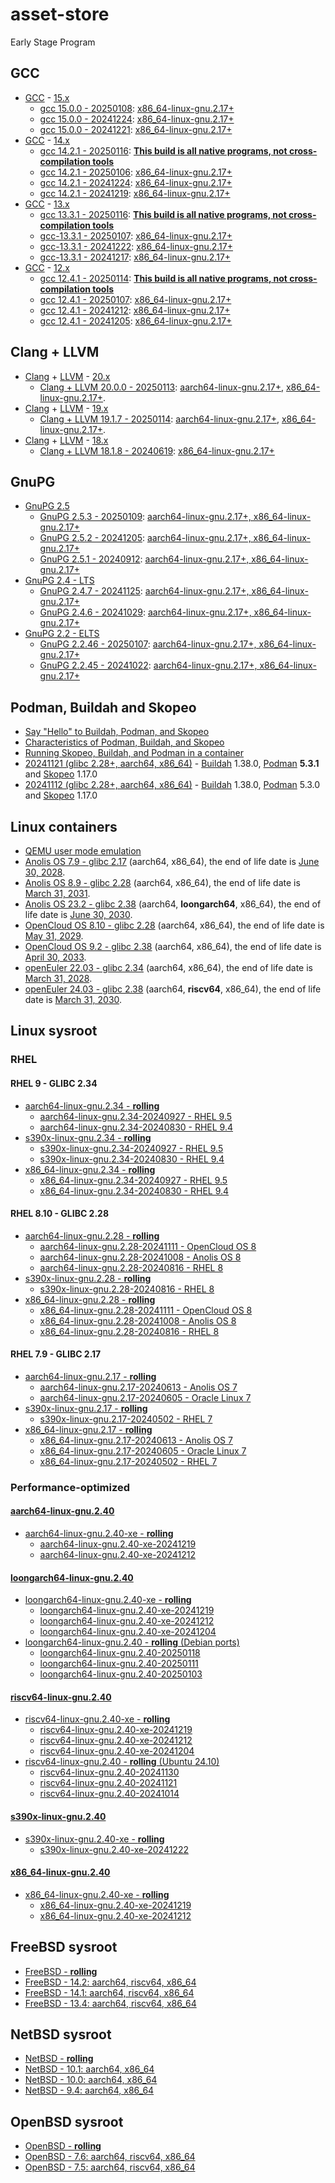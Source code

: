 # asset-store
Early Stage Program

## GCC
- [GCC](https://gcc.gnu.org/gcc-15/changes.html) - [15.x](https://github.com/gcc-mirror/gcc/commits/master)
    - [gcc 15.0.0 - 20250108](): [x86_64-linux-gnu.2.17+](https://github.com/songdongsheng/asset-store/releases/tag/gcc-15.0.0-20250108)
    - [gcc 15.0.0 - 20241224](): [x86_64-linux-gnu.2.17+](https://github.com/songdongsheng/asset-store/releases/tag/gcc-15.0.0-20241224)
    - [gcc 15.0.0 - 20241221](): [x86_64-linux-gnu.2.17+](https://github.com/songdongsheng/asset-store/releases/tag/gcc-15.0.0-20241221)
- [GCC](https://gcc.gnu.org/gcc-14/changes.html) - [14.x](https://github.com/gcc-mirror/gcc/commits/releases/gcc-14)
    - [gcc 14.2.1 - 20250116](https://gcc.gnu.org/git/?p=gcc.git;a=commit;h=7df6af205f5c9853c4d70b5b8172b0483179c891): [**This build is all native programs, not cross-compilation tools**](https://github.com/songdongsheng/asset-store/releases/tag/gcc-14.2.1-20250116)
    - [gcc 14.2.1 - 20250106](): [x86_64-linux-gnu.2.17+](https://github.com/songdongsheng/asset-store/releases/tag/gcc-14.2.1-20250106)
    - [gcc 14.2.1 - 20241224](): [x86_64-linux-gnu.2.17+](https://github.com/songdongsheng/asset-store/releases/tag/gcc-14.2.1-20241224)
    - [gcc 14.2.1 - 20241219](): [x86_64-linux-gnu.2.17+](https://github.com/songdongsheng/asset-store/releases/tag/gcc-14.2.1-20241219)
- [GCC](https://gcc.gnu.org/gcc-13/changes.html) - [13.x](https://github.com/gcc-mirror/gcc/commits/releases/gcc-13)
    - [gcc 13.3.1 - 20250116](https://gcc.gnu.org/git/?p=gcc.git;a=commit;h=35069d462540f1175665fc90076142504a35f423): [**This build is all native programs, not cross-compilation tools**](https://github.com/songdongsheng/asset-store/releases/tag/gcc-13.3.1-20250116)
    - [gcc-13.3.1 - 20250107](): [x86_64-linux-gnu.2.17+](https://github.com/songdongsheng/asset-store/releases/tag/gcc-13.3.1-20250107)
    - [gcc-13.3.1 - 20241222](): [x86_64-linux-gnu.2.17+](https://github.com/songdongsheng/asset-store/releases/tag/gcc-13.3.1-20241222)
    - [gcc-13.3.1 - 20241217](): [x86_64-linux-gnu.2.17+](https://github.com/songdongsheng/asset-store/releases/tag/gcc-13.3.1-20241217)
- [GCC](https://gcc.gnu.org/gcc-12/changes.html) - [12.x](https://github.com/gcc-mirror/gcc/commits/releases/gcc-12)
    - [gcc 12.4.1 - 20250114](https://gcc.gnu.org/git/?p=gcc.git;a=commit;h=3911b6366ee49dffe2f16578093b49664b3a2d72): [**This build is all native programs, not cross-compilation tools**](https://github.com/songdongsheng/asset-store/releases/tag/gcc-12.4.1-20250114)
    - [gcc 12.4.1 - 20250107](): [x86_64-linux-gnu.2.17+](https://github.com/songdongsheng/asset-store/releases/tag/gcc-12.4.1-20250107)
    - [gcc 12.4.1 - 20241212](): [x86_64-linux-gnu.2.17+](https://github.com/songdongsheng/asset-store/releases/tag/gcc-12.4.1-20241212)
    - [gcc 12.4.1 - 20241205](): [x86_64-linux-gnu.2.17+](https://github.com/songdongsheng/asset-store/releases/tag/gcc-12.4.1-20241205)

## Clang + LLVM
- [Clang](https://clang.llvm.org/docs/ReleaseNotes.html) + [LLVM](https://llvm.org/docs/ReleaseNotes.html) - [20.x](https://github.com/llvm/llvm-project/commits/main/)
    - [Clang + LLVM 20.0.0 - 20250113](https://github.com/llvm/llvm-project/commit/b5987157e86b3ef87b8ed95f737e0a016974c793): [aarch64-linux-gnu.2.17+](https://github.com/songdongsheng/asset-store/releases/tag/clang+llvm-20.0.0-20250113-aarch64), [x86_64-linux-gnu.2.17+](https://github.com/songdongsheng/asset-store/releases/tag/clang+llvm-20.0.0-20250113-x86_64).
- [Clang](https://releases.llvm.org/19.1.0/tools/clang/docs/ReleaseNotes.html) + [LLVM](https://releases.llvm.org/19.1.0/docs/ReleaseNotes.html) - [19.x](https://github.com/llvm/llvm-project/commits/release/19.x)
    - [Clang + LLVM 19.1.7 - 20250114](https://github.com/llvm/llvm-project/releases/tag/llvmorg-19.1.7): [aarch64-linux-gnu.2.17+](https://github.com/songdongsheng/asset-store/releases/tag/clang+llvm-19.1.7-aarch64), [x86_64-linux-gnu.2.17+](https://github.com/songdongsheng/asset-store/releases/tag/clang+llvm-19.1.7-x86_64).
- [Clang](https://releases.llvm.org/18.1.8/docs/ReleaseNotes.html) + [LLVM](https://releases.llvm.org/18.1.8/tools/clang/docs/ReleaseNotes.html) - [18.x](https://github.com/llvm/llvm-project/commits/release/18.x)
    - [Clang + LLVM 18.1.8 - 20240619](https://github.com/llvm/llvm-project/releases/tag/llvmorg-18.1.8): [x86_64-linux-gnu.2.17+](https://github.com/songdongsheng/asset-store/releases/tag/clang+llvm-18.1.8)

## GnuPG
- [GnuPG 2.5](https://github.com/gpg/gnupg/blob/master/NEWS)
    - [GnuPG 2.5.3 - 20250109](https://gnupg.org/ftp/gcrypt/gnupg/gnupg-2.5.3.tar.bz2): [aarch64-linux-gnu.2.17+, x86_64-linux-gnu.2.17+](https://github.com/songdongsheng/asset-store/releases/tag/GnuPG-2.5.3)
    - [GnuPG 2.5.2 - 20241205](https://gnupg.org/ftp/gcrypt/gnupg/gnupg-2.5.2.tar.bz2): [aarch64-linux-gnu.2.17+, x86_64-linux-gnu.2.17+](https://github.com/songdongsheng/asset-store/releases/tag/GnuPG-2.5.2)
    - [GnuPG 2.5.1 - 20240912](https://gnupg.org/ftp/gcrypt/gnupg/gnupg-2.5.1.tar.bz2): [aarch64-linux-gnu.2.17+, x86_64-linux-gnu.2.17+](https://github.com/songdongsheng/asset-store/releases/tag/GnuPG-2.5.1)
- [GnuPG 2.4 - LTS](https://github.com/gpg/gnupg/blob/STABLE-BRANCH-2-4/NEWS)
    - [GnuPG 2.4.7 - 20241125](https://gnupg.org/ftp/gcrypt/gnupg/gnupg-2.4.7.tar.bz2): [aarch64-linux-gnu.2.17+, x86_64-linux-gnu.2.17+](https://github.com/songdongsheng/asset-store/releases/tag/GnuPG-2.4.7)
    - [GnuPG 2.4.6 - 20241029](https://gnupg.org/ftp/gcrypt/gnupg/gnupg-2.4.6.tar.bz2): [aarch64-linux-gnu.2.17+, x86_64-linux-gnu.2.17+](https://github.com/songdongsheng/asset-store/releases/tag/GnuPG-2.4.6)
- [GnuPG 2.2 - ELTS](https://github.com/gpg/gnupg/blob/STABLE-BRANCH-2-2/NEWS)
    - [GnuPG 2.2.46 - 20250107](https://github.com/songdongsheng/asset-store/releases/download/GnuPG-2.2.46/gnupg-2.2.46.tar.xz): [aarch64-linux-gnu.2.17+, x86_64-linux-gnu.2.17+](https://github.com/songdongsheng/asset-store/releases/tag/GnuPG-2.2.46)
    - [GnuPG 2.2.45 - 20241022](https://gnupg.org/ftp/gcrypt/gnupg/gnupg-2.2.45.tar.bz2): [aarch64-linux-gnu.2.17+, x86_64-linux-gnu.2.17+](https://github.com/songdongsheng/asset-store/releases/tag/GnuPG-2.2.45)

## Podman, Buildah and Skopeo
- [Say "Hello" to Buildah, Podman, and Skopeo](https://www.redhat.com/en/blog/say-hello-buildah-podman-and-skopeo)
- [Characteristics of Podman, Buildah, and Skopeo](https://docs.redhat.com/en/documentation/red_hat_enterprise_linux/9/html/building_running_and_managing_containers/assembly_starting-with-containers_building-running-and-managing-containers)
- [Running Skopeo, Buildah, and Podman in a container](https://docs.redhat.com/en/documentation/red_hat_enterprise_linux/9/html/building_running_and_managing_containers/assembly_running-skopeo-buildah-and-podman-in-a-container)
- [20241121 (glibc 2.28+, aarch64, x86_64)](https://github.com/songdongsheng/asset-store/releases/tag/buildah-podman-skopeo-20241121) - [Buildah](https://github.com/containers/buildah/releases) 1.38.0, [Podman](https://github.com/containers/podman/releases) **5.3.1** and [Skopeo](https://github.com/containers/skopeo/releases) 1.17.0
- [20241112 (glibc 2.28+, aarch64, x86_64)](https://github.com/songdongsheng/asset-store/releases/tag/buildah-podman-skopeo-20241112) - [Buildah](https://github.com/containers/buildah/releases) 1.38.0, [Podman](https://github.com/containers/podman/releases) 5.3.0 and [Skopeo](https://github.com/containers/skopeo/releases) 1.17.0

## Linux containers
- [QEMU user mode emulation](https://hub.docker.com/r/songdongsheng/qemu-user-static/tags)
- [Anolis OS 7.9 - glibc 2.17](https://hub.docker.com/r/songdongsheng/anolisos/tags?name=7.9) (aarch64, x86_64), the end of life date is [June 30, 2028](https://gitee.com/anolis/rnotes/blob/master/anolis/policy/life-cycle.md).
- [Anolis OS 8.9 - glibc 2.28](https://hub.docker.com/r/songdongsheng/anolisos/tags?name=8.9) (aarch64, x86_64), the end of life date is [March 31, 2031](https://gitee.com/anolis/rnotes/blob/master/anolis/policy/life-cycle.md).
- [Anolis OS 23.2 - glibc 2.38](https://hub.docker.com/r/songdongsheng/anolisos/tags?name=23.2) (aarch64, **loongarch64**, x86_64), the end of life date is [June 30, 2030](https://gitee.com/anolis/rnotes/blob/master/anolis/policy/life-cycle.md).
- [OpenCloud OS 8.10 - glibc 2.28](https://hub.docker.com/r/songdongsheng/opencloudos/tags?name=8.10) (aarch64, x86_64), the end of life date is [May 31, 2029]( https://docs.opencloudos.org/en/release/oc_intro/).
- [OpenCloud OS 9.2 - glibc 2.38](https://hub.docker.com/r/songdongsheng/opencloudos/tags?name=9.2) (aarch64, x86_64), the end of life date is [April 30, 2033]( https://docs.opencloudos.org/en/release/oc_intro/).
- [openEuler 22.03 - glibc 2.34](https://hub.docker.com/r/songdongsheng/openeuler/tags?name=22.03) (aarch64, x86_64), the end of life date is [March 31, 2028](https://www.openeuler.org/en/other/lifecycle/).
- [openEuler 24.03 - glibc 2.38](https://hub.docker.com/r/songdongsheng/openeuler/tags?name=24.03) (aarch64, **riscv64**, x86_64), the end of life date is [March 31, 2030](https://www.openeuler.org/en/other/lifecycle/).

## Linux sysroot

### RHEL

#### RHEL 9 - GLIBC 2.34
- [aarch64-linux-gnu.2.34 - **rolling**](https://github.com/songdongsheng/asset-store/releases/tag/aarch64-linux-gnu.2.34)
    - [aarch64-linux-gnu.2.34-20240927 - RHEL 9.5](https://github.com/songdongsheng/asset-store/releases/tag/aarch64-linux-gnu.2.34-20240927)
    - [aarch64-linux-gnu.2.34-20240830 - RHEL 9.4](https://github.com/songdongsheng/asset-store/releases/tag/aarch64-linux-gnu.2.34-20240830)
- [s390x-linux-gnu.2.34 - **rolling**](https://github.com/songdongsheng/asset-store/releases/tag/s390x-linux-gnu.2.34)
    - [s390x-linux-gnu.2.34-20240927 - RHEL 9.5](https://github.com/songdongsheng/asset-store/releases/tag/s390x-linux-gnu.2.34-20240927)
    - [s390x-linux-gnu.2.34-20240830 - RHEL 9.4](https://github.com/songdongsheng/asset-store/releases/tag/s390x-linux-gnu.2.34-20240830)
- [x86_64-linux-gnu.2.34 - **rolling**](https://github.com/songdongsheng/asset-store/releases/tag/x86_64-linux-gnu.2.34)
    - [x86_64-linux-gnu.2.34-20240927 - RHEL 9.5](https://github.com/songdongsheng/asset-store/releases/tag/x86_64-linux-gnu.2.34-20240927)
    - [x86_64-linux-gnu.2.34-20240830 - RHEL 9.4](https://github.com/songdongsheng/asset-store/releases/tag/x86_64-linux-gnu.2.34-20240830)

#### RHEL 8.10 - GLIBC 2.28
- [aarch64-linux-gnu.2.28 - **rolling**](https://github.com/songdongsheng/asset-store/releases/tag/aarch64-linux-gnu.2.28)
    - [aarch64-linux-gnu.2.28-20241111 - OpenCloud OS 8](https://github.com/songdongsheng/asset-store/releases/tag/aarch64-linux-gnu.2.28-20241111)
    - [aarch64-linux-gnu.2.28-20241008 - Anolis OS 8](https://github.com/songdongsheng/asset-store/releases/tag/aarch64-linux-gnu.2.28-20241008)
    - [aarch64-linux-gnu.2.28-20240816 - RHEL 8](https://github.com/songdongsheng/asset-store/releases/tag/aarch64-linux-gnu.2.28-20240816)
- [s390x-linux-gnu.2.28 - **rolling**](https://github.com/songdongsheng/asset-store/releases/tag/s390x-linux-gnu.2.28)
    - [s390x-linux-gnu.2.28-20240816 - RHEL 8](https://github.com/songdongsheng/asset-store/releases/tag/s390x-linux-gnu.2.28-20240816)
- [x86_64-linux-gnu.2.28 - **rolling**](https://github.com/songdongsheng/asset-store/releases/tag/x86_64-linux-gnu.2.28)
    - [x86_64-linux-gnu.2.28-20241111 - OpenCloud OS 8](https://github.com/songdongsheng/asset-store/releases/tag/x86_64-linux-gnu.2.28-20241111)
    - [x86_64-linux-gnu.2.28-20241008 - Anolis OS 8](https://github.com/songdongsheng/asset-store/releases/tag/x86_64-linux-gnu.2.28-20241008)
    - [x86_64-linux-gnu.2.28-20240816 - RHEL 8](https://github.com/songdongsheng/asset-store/releases/tag/x86_64-linux-gnu.2.28-20240816)

#### RHEL 7.9 - GLIBC 2.17
- [aarch64-linux-gnu.2.17 - **rolling**](https://github.com/songdongsheng/asset-store/releases/tag/aarch64-linux-gnu.2.17)
    - [aarch64-linux-gnu.2.17-20240613 - Anolis OS 7](https://github.com/songdongsheng/asset-store/releases/tag/aarch64-linux-gnu.2.17-20240613)
    - [aarch64-linux-gnu.2.17-20240605 - Oracle Linux 7](https://github.com/songdongsheng/asset-store/releases/tag/aarch64-linux-gnu.2.17-20240605)
- [s390x-linux-gnu.2.17 - **rolling**](https://github.com/songdongsheng/asset-store/releases/tag/s390x-linux-gnu.2.17)
    - [s390x-linux-gnu.2.17-20240502 - RHEL 7](https://github.com/songdongsheng/asset-store/releases/tag/s390x-linux-gnu.2.17-20240502)
- [x86_64-linux-gnu.2.17 - **rolling**](https://github.com/songdongsheng/asset-store/releases/tag/x86_64-linux-gnu.2.17)
    - [x86_64-linux-gnu.2.17-20240613 - Anolis OS 7](https://github.com/songdongsheng/asset-store/releases/tag/x86_64-linux-gnu.2.17-20240613)
    - [x86_64-linux-gnu.2.17-20240605 - Oracle Linux 7](https://github.com/songdongsheng/asset-store/releases/tag/x86_64-linux-gnu.2.17-20240605)
    - [x86_64-linux-gnu.2.17-20240502 - RHEL 7](https://github.com/songdongsheng/asset-store/releases/tag/x86_64-linux-gnu.2.17-20240502)

### Performance-optimized

#### [aarch64-linux-gnu.2.40](https://github.com/bminor/glibc/commits/release/2.40/master)
- [aarch64-linux-gnu.2.40-xe - **rolling**](https://github.com/songdongsheng/asset-store/releases/tag/aarch64-linux-gnu.2.40-xe)
    - [aarch64-linux-gnu.2.40-xe-20241219](https://github.com/songdongsheng/asset-store/releases/tag/aarch64-linux-gnu.2.40-xe-20241219)
    - [aarch64-linux-gnu.2.40-xe-20241212](https://github.com/songdongsheng/asset-store/releases/tag/aarch64-linux-gnu.2.40-xe-20241212)

#### [loongarch64-linux-gnu.2.40](https://github.com/bminor/glibc/commits/release/2.40/master)
- [loongarch64-linux-gnu.2.40-xe - **rolling**](https://github.com/songdongsheng/asset-store/releases/tag/loongarch64-linux-gnu.2.40-xe)
    - [loongarch64-linux-gnu.2.40-xe-20241219](https://github.com/songdongsheng/asset-store/releases/tag/loongarch64-linux-gnu.2.40-xe-20241219)
    - [loongarch64-linux-gnu.2.40-xe-20241212](https://github.com/songdongsheng/asset-store/releases/tag/loongarch64-linux-gnu.2.40-xe-20241212)
    - [loongarch64-linux-gnu.2.40-xe-20241204](https://github.com/songdongsheng/asset-store/releases/tag/loongarch64-linux-gnu.2.40-xe-20241204)
- [loongarch64-linux-gnu.2.40 - **rolling** (Debian ports)](https://github.com/songdongsheng/asset-store/releases/tag/loongarch64-linux-gnu.2.40)
    - [loongarch64-linux-gnu.2.40-20250118](https://github.com/songdongsheng/asset-store/releases/tag/loongarch64-linux-gnu.2.40-20250118)
    - [loongarch64-linux-gnu.2.40-20250111](https://github.com/songdongsheng/asset-store/releases/tag/loongarch64-linux-gnu.2.40-20250111)
    - [loongarch64-linux-gnu.2.40-20250103](https://github.com/songdongsheng/asset-store/releases/tag/loongarch64-linux-gnu.2.40-20250103)

#### [riscv64-linux-gnu.2.40](https://github.com/bminor/glibc/commits/release/2.40/master)
- [riscv64-linux-gnu.2.40-xe - **rolling**](https://github.com/songdongsheng/asset-store/releases/tag/riscv64-linux-gnu.2.40-xe)
    - [riscv64-linux-gnu.2.40-xe-20241219](https://github.com/songdongsheng/asset-store/releases/tag/riscv64-linux-gnu.2.40-xe-20241219)
    - [riscv64-linux-gnu.2.40-xe-20241212](https://github.com/songdongsheng/asset-store/releases/tag/riscv64-linux-gnu.2.40-xe-20241212)
    - [riscv64-linux-gnu.2.40-xe-20241204](https://github.com/songdongsheng/asset-store/releases/tag/riscv64-linux-gnu.2.40-xe-20241204)
- [riscv64-linux-gnu.2.40 - **rolling** (Ubuntu 24.10)](https://github.com/songdongsheng/asset-store/releases/tag/riscv64-linux-gnu.2.40)
    - [riscv64-linux-gnu.2.40-20241130](https://github.com/songdongsheng/asset-store/releases/tag/riscv64-linux-gnu.2.40-20241130)
    - [riscv64-linux-gnu.2.40-20241121](https://github.com/songdongsheng/asset-store/releases/tag/riscv64-linux-gnu.2.40-20241121)
    - [riscv64-linux-gnu.2.40-20241014](https://github.com/songdongsheng/asset-store/releases/tag/riscv64-linux-gnu.2.40-20241014)

#### [s390x-linux-gnu.2.40](https://github.com/bminor/glibc/commits/release/2.40/master)
- [s390x-linux-gnu.2.40-xe - **rolling**](https://github.com/songdongsheng/asset-store/releases/tag/s390x-linux-gnu.2.40-xe)
    - [s390x-linux-gnu.2.40-xe-20241222](https://github.com/songdongsheng/asset-store/releases/tag/s390x-linux-gnu.2.40-xe-20241222)

#### [x86_64-linux-gnu.2.40](https://github.com/bminor/glibc/commits/release/2.40/master)
- [x86_64-linux-gnu.2.40-xe - **rolling**](https://github.com/songdongsheng/asset-store/releases/tag/x86_64-linux-gnu.2.40-xe)
    - [x86_64-linux-gnu.2.40-xe-20241219](https://github.com/songdongsheng/asset-store/releases/tag/x86_64-linux-gnu.2.40-xe-20241219)
    - [x86_64-linux-gnu.2.40-xe-20241212](https://github.com/songdongsheng/asset-store/releases/tag/x86_64-linux-gnu.2.40-xe-20241212)

## FreeBSD sysroot
- [FreeBSD - **rolling**](https://github.com/songdongsheng/asset-store/releases/tag/freebsd-sysroot)
- [FreeBSD - 14.2: aarch64, riscv64, x86_64](https://github.com/songdongsheng/asset-store/releases/tag/freebsd-sysroot-14.2)
- [FreeBSD - 14.1: aarch64, riscv64, x86_64](https://github.com/songdongsheng/asset-store/releases/tag/freebsd-sysroot-14.1)
- [FreeBSD - 13.4: aarch64, riscv64, x86_64](https://github.com/songdongsheng/asset-store/releases/tag/freebsd-sysroot-13.4)

## NetBSD sysroot
- [NetBSD - **rolling**](https://github.com/songdongsheng/asset-store/releases/tag/netbsd-sysroot)
- [NetBSD - 10.1: aarch64, x86_64](https://github.com/songdongsheng/asset-store/releases/tag/netbsd-sysroot-10.1)
- [NetBSD - 10.0: aarch64, x86_64](https://github.com/songdongsheng/asset-store/releases/tag/netbsd-sysroot-10.0)
- [NetBSD -  9.4: aarch64, x86_64](https://github.com/songdongsheng/asset-store/releases/tag/netbsd-sysroot-9.4)

## OpenBSD sysroot
- [OpenBSD - **rolling**](https://github.com/songdongsheng/asset-store/releases/tag/openbsd-sysroot)
- [OpenBSD - 7.6: aarch64, riscv64, x86_64](https://github.com/songdongsheng/asset-store/releases/tag/openbsd-sysroot-7.6)
- [OpenBSD - 7.5: aarch64, riscv64, x86_64](https://github.com/songdongsheng/asset-store/releases/tag/openbsd-sysroot-7.5)

